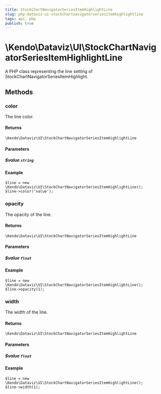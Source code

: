 ```yaml
---
title: StockChartNavigatorSeriesItemHighlightLine
slug: php-dataviz-ui-stockchartnavigatorseriesitemhighlightline
tags: api, php
publish: true
---
```


# \Kendo\Dataviz\UI\StockChartNavigatorSeriesItemHighlightLine

A PHP class representing the line setting of StockChartNavigatorSeriesItemHighlight.


## Methods

### color
The line color.

#### Returns
`\Kendo\Dataviz\UI\StockChartNavigatorSeriesItemHighlightLine`

#### Parameters

##### $value `string`



#### Example 
    $line = new \Kendo\Dataviz\UI\StockChartNavigatorSeriesItemHighlightLine();
    $line->color('value');

### opacity
The opacity of the line.

#### Returns
`\Kendo\Dataviz\UI\StockChartNavigatorSeriesItemHighlightLine`

#### Parameters

##### $value `float`



#### Example 
    $line = new \Kendo\Dataviz\UI\StockChartNavigatorSeriesItemHighlightLine();
    $line->opacity(1);

### width
The width of the line.

#### Returns
`\Kendo\Dataviz\UI\StockChartNavigatorSeriesItemHighlightLine`

#### Parameters

##### $value `float`



#### Example 
    $line = new \Kendo\Dataviz\UI\StockChartNavigatorSeriesItemHighlightLine();
    $line->width(1);

